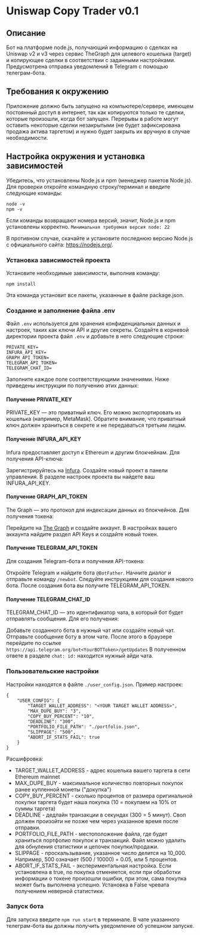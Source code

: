 # Uniswap Copy Trader v0.1
## Описание
Бот на платформе node.js, получающий информацию о сделках на Uniswap v2 и v3 через сервис TheGraph для целевого кошелька (target) и копирующее сделки в соответствии с заданными настройками. Предусмотрена отправка уведомлений в Telegram с помощью телеграм-бота.
## Требования к окружению
Приложение должно быть запущено на компьютере/сервере, имеющем постоянный доступ в интернет, так как копируются только те сделки, которые произошли, когда бот запущен. Перерывы в работе могут оставить некоторые сделки незакрытыми (не будет зафиксирована продажа актива таргетом) и нужно будет закрыть их вручную в случае необходимости.
## Настройка окружения и установка зависимостей
Убедитесь, что установлены Node.js и npm (менеджер пакетов Node.js). Для проверки откройте командную строку/терминал и введите следующие команды:
```
node -v
npm -v
```
Если команды возвращают номера версий, значит, Node.js и npm установлены корректно. 
`Минимальная требуемая версия node: 22`

В противном случае, скачайте и установите последнюю версию Node.js с официального сайта: https://nodejs.org/.

### Установка зависимостей проекта

Установите необходимые зависимости, выполнив команду:
```
npm install
```
Эта команда установит все пакеты, указанные в файле package.json.

### Создание и заполнение файла .env
Файл `.env` используется для хранения конфиденциальных данных и настроек, таких как ключи API и другие секреты. Создайте в корневой директории проекта файл `.env` и добавьте в него следующие строки:
```
PRIVATE_KEY=
INFURA_API_KEY=
GRAPH_API_TOKEN=
TELEGRAM_API_TOKEN=
TELEGRAM_CHAT_ID=
```
Заполните каждое поле соответствующими значениями. Ниже приведены инструкции по получению этих данных:

#### Получение PRIVATE_KEY

PRIVATE_KEY — это приватный ключ. Его можно экспортировать из кошелька (например, MetaMask). Обратите внимание, что приватный ключ должен храниться в секрете и не передаваться третьим лицам.

#### Получение INFURA_API_KEY

Infura предоставляет доступ к Ethereum и другим блокчейнам. Для получения API-ключа:

Зарегистрируйтесь на [Infura](https://www.infura.io/).
Создайте новый проект в панели управления.
В разделе настроек проекта вы найдете ваш INFURA_API_KEY.

#### Получение GRAPH_API_TOKEN

The Graph — это протокол для индексации данных из блокчейнов. Для получения токена:

Перейдите на [The Graph](https://thegraph.com/) и создайте аккаунт.
В настройках вашего аккаунта найдите раздел API Keys и создайте новый токен.

#### Получение TELEGRAM_API_TOKEN

Для создания Telegram-бота и получения API-токена:

Откройте Telegram и найдите бота `@BotFather`.
Начните диалог и отправьте команду `/newbot`.
Следуйте инструкциям для создания нового бота.
После создания бота вы получите TELEGRAM_API_TOKEN.

#### Получение TELEGRAM_CHAT_ID

TELEGRAM_CHAT_ID — это идентификатор чата, в который бот будет отправлять сообщения. Для его получения:

Добавьте созданного бота в нужный чат или создайте новый чат.
Отправьте сообщение боту в этом чате. После этого в браузере перейдите по ссылке `https://api.telegram.org/bot<YourBOTToken>/getUpdates`
В полученном ответе в разделе `chat: id:` находится нужный айди чата.

### Пользовательские настройки
Настройки находятся в файле `./user_config.json`. 
Пример настроек:
```
{
    "USER_CONFIG": {
        "TARGET_WALLET_ADDRESS": "<YOUR TARGET WALLET ADDRESS>",
        "MAX_DUPE_BUY": "3",
        "COPY_BUY_PERCENT": "10",
        "DEADLINE": "300",
        "PORTFOLIO_FILE_PATH": "./portfolio.json",
        "SLIPPAGE": "500",
        "ABORT_IF_STATS_FAIL": true
    }
}
```

Расшифровка:
- TARGET_WALLET_ADDRESS - адрес кошелька вашего таргета в сети Ethereum mainnet
- MAX_DUPE_BUY - максимальное количество повторных покупок ранее купленной монеты ("докупка")
- COPY_BUY_PERCENT - сколько процентов от размера оригинальной покупки таргета будет наша покупка (10 = покупаем на 10% от суммы таргета)
- DEADLINE - дедлайн транзакции в секундах (300 = 5 минут). Своп должен произойти не позже чем через указанное время после отправки.
- PORTFOLIO_FILE_PATH - местоположение файла, где будет храниться портфолио покупок и транзакций. Файл можно удалить для обнуления статистики и цепочек покупки/продажи.
- SLIPPAGE - проскальзывание, указанное число делится на 10_000. Например, 500 означает  (500 / 10000) = 0.05, или 5 процентов. 
- ABORT_IF_STATS_FAIL - экспериментальная настройка. Если установлена в true, nо покупка отменяется, если при обработки информации о токене произошли ошибки, при этом, сама покупка может быть выполнена успешно. Установка в False чревата получением неверной статистики.

### Запуск бота

Для запуска введите `npm run start` в терминале. В чате указанного телеграм-бота вы должны получить уведомление об успешном запуске. 